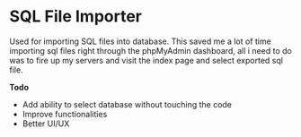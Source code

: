 # SQL File Importer

Used for importing SQL files into database. This saved me a lot of time importing sql files right through the phpMyAdmin dashboard, all i need to do was to fire up my servers and visit the index page and select exported sql file.

**Todo**

- Add ability to select database without touching the code
- Improve functionalities
- Better UI/UX